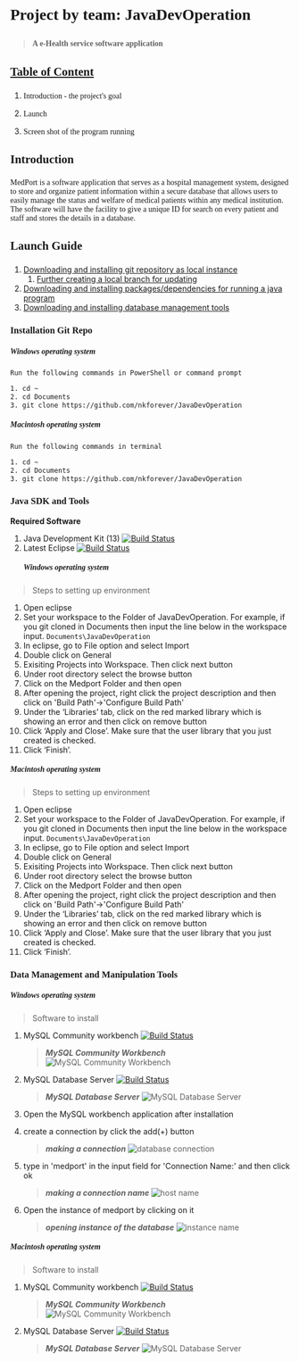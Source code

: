 # <p style="font-family:Menlo"> Project by team: JavaDevOperation </p>
   > **<p style="font-family:Menlo">A e-Health service software application</p>**

## <p style="font-family:Menlo"> <u>**Table of Content**</u> </p>
1. <p style="font-family:Menlo"> Introduction - the project's goal </p>
2. <p style="font-family:Menlo"> Launch </p>
3. <p style="font-family:Menlo"> Screen shot of the program running </p>






## <p style="font-family:Menlo">Introduction</p> 
<p style="font-family:Menlo"> MedPort is a software application that serves as a hospital management system, designed to store and organize patient information within a secure database that allows users to easily manage the status and welfare of medical patients within any medical institution. <br>The software will have the facility to give a unique ID for search on every patient and staff and stores the details in a database.</p>


## <p style="font-family:Menlo">Launch Guide</p>

1. [Downloading and installing git repository as local instance](#installation-Setup)
    1. [Further creating a local branch for updating](https://help.github.com/en/github/collaborating-with-issues-and-pull-requests/creating-and-deleting-branches-within-your-repository#creating-a-branch) 
2. [Downloading and installing packages/dependencies for running a java program](#java-sdk-and-tools)
3. [Downloading and installing database management tools](#data-management-and-manipulation-tools)



### <p style="font-family:Menlo">Installation Git Repo</p>
   ##### <p style="font-family:Menlo">Windows operating system</p>
   ```Run the following commands in PowerShell or command prompt```
```bash
1. cd ~
2. cd Documents
3. git clone https://github.com/nkforever/JavaDevOperation

```
   ##### <p style="font-family:Menlo">Macintosh operating system</p>
   ```Run the following commands in terminal```
```bash
1. cd ~
2. cd Documents
3. git clone https://github.com/nkforever/JavaDevOperation
```



### <p style="font-family:Menlo">Java SDK and Tools</p>

**Required Software**
1. Java Development Kit (13) [![Build Status](https://img.shields.io/badge/download-click-brightgreen?style=flat)](https://www.oracle.com/technetwork/java/javase/downloads/index.html)
2. Latest Eclipse [![Build Status](https://img.shields.io/badge/download-click-brightgreen?style=flat)](https://www.eclipse.org/downloads/packages/release/2019-09/r/eclipse-ide-java-developers)
   ##### <p style="font-family:Menlo">Windows operating system</p>
> Steps to setting up environment
1. Open eclipse
2. Set your workspace to the Folder of JavaDevOperation.
    For example, if you git cloned in Documents then input the line below in the workspace input.
    ```Documents\JavaDevOperation```
3. In eclipse, go to File option and select Import
4. Double click on General
5. Exisiting Projects into Workspace. Then click next button
6. Under root directory select the browse button
7. Click on the Medport Folder and then open
8. After opening the project, right click the project description and then click on 'Build Path'->'Configure Build Path'
8. Under the ‘Libraries’ tab, click on the red marked library which is showing an error and then click on remove button
9. Click ‘Apply and Close’. Make sure that the user library that you just created is checked.
10. Click ‘Finish’.

   ##### <p style="font-family:Menlo">Macintosh operating system</p>
> Steps to setting up environment
1. Open eclipse
2. Set your workspace to the Folder of JavaDevOperation.
    For example, if you git cloned in Documents then input the line below in the workspace input.
    ```Documents\JavaDevOperation```
3. In eclipse, go to File option and select Import
4. Double click on General
5. Exisiting Projects into Workspace. Then click next button
6. Under root directory select the browse button
7. Click on the Medport Folder and then open
8. After opening the project, right click the project description and then click on 'Build Path'->'Configure Build Path'
8. Under the ‘Libraries’ tab, click on the red marked library which is showing an error and then click on remove button
9. Click ‘Apply and Close’. Make sure that the user library that you just created is checked.
10. Click ‘Finish’.
 






### <p style="font-family:Menlo">Data Management and Manipulation Tools</p>
  ##### <p style="font-family:Menlo">Windows operating system</p>
> Software to install
1. MySQL Community workbench      [![Build Status](https://img.shields.io/badge/available%20status-success-brightgreen?style=flat)](https://dev.mysql.com/downloads/workbench/)
    > ***MySQL Community Workbench***
    ![MySQL Community Workbench](images/workbench_windows.png)
    
2. MySQL Database Server           [![Build Status](https://img.shields.io/badge/available%20status-success-brightgreen?style=flat)](https://dev.mysql.com/downloads/mysql/) 
    >***MySQL Database Server***
    ![MySQL Database Server](images/community_server_windows.png)

3. Open the MySQL workbench application after installation
4. create a connection by click the add(+) button
   > ***making a connection***
    ![database connection](images/database_connection.png)
5. type in 'medport' in the input field for 'Connection Name:' and then click ok
   > ***making a connection name***
    ![host name](images/connection_name.png)
6. Open the instance of medport by clicking on it
   > ***opening instance of the database***
    ![instance name](images/connection_name.png)

  ##### <p style="font-family:Menlo">Macintosh operating system</p>
> Software to install
1. MySQL Community workbench      [![Build Status](https://img.shields.io/badge/available%20status-success-brightgreen?style=flat)](https://dev.mysql.com/downloads/workbench/)
    > ***MySQL Community Workbench***
    ![MySQL Community Workbench](images/workbench_macos.png)
    
2. MySQL Database Server           [![Build Status](https://img.shields.io/badge/available%20status-success-brightgreen?style=flat)](https://dev.mysql.com/downloads/mysql/) 
    >***MySQL Database Server***
    ![MySQL Database Server](images/community_server_macos.png)

